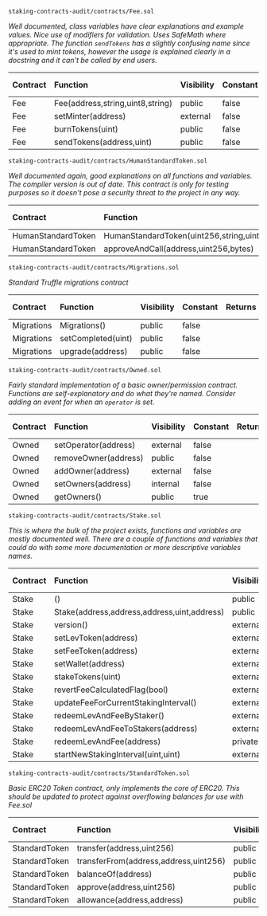 `staking-contracts-audit/contracts/Fee.sol`

_Well documented, class variables have clear explanations and example values. Nice use of modifiers for validation. Uses SafeMath where appropriate. The function `sendTokens` has a slightly confusing name since it's used to mint tokens, however the usage is explained clearly in a docstring and it can't be called by end users._

| Contract | Function                         | Visibility | Constant | Returns | Modifiers                       | Static Analysis    | Test Coverage      |
|:---------|:---------------------------------|:-----------|:---------|:--------|:--------------------------------|:-------------------|:-------------------|
| Fee      | Fee(address,string,uint8,string) | public     | false    |         | notEmpty,notEmpty               | :white_check_mark: | :white_check_mark: |
| Fee      | setMinter(address)               | external   | false    |         | onlyOwner,validAddress          | :white_check_mark: | :white_check_mark: |
| Fee      | burnTokens(uint)                 | public     | false    |         | notZero                         | :white_check_mark: | :white_check_mark: |
| Fee      | sendTokens(address,uint)         | public     | false    |         | onlyMinter,validAddress,notZero | :white_check_mark: | :white_check_mark: |

`staking-contracts-audit/contracts/HumanStandardToken.sol`

_Well documented again, good explanations on all functions and variables. The compiler version is out of date. This contract is only for testing purposes so it doesn't pose a security threat to the project in any way._

| Contract           | Function                                        | Visibility | Constant | Returns | Modifiers | Static Analysis    | Test Coverage      |
|:-------------------|:------------------------------------------------|:-----------|:---------|:--------|:----------|:-------------------|:-------------------|
| HumanStandardToken | HumanStandardToken(uint256,string,uint8,string) | public     | false    |         |           | :white_check_mark: | :white_check_mark: |
| HumanStandardToken | approveAndCall(address,uint256,bytes)           | public     | false    | success |           | :white_check_mark: | :white_check_mark: |


`staking-contracts-audit/contracts/Migrations.sol`

_Standard Truffle migrations contract_

| Contract   | Function           | Visibility | Constant | Returns | Modifiers  | Static Analysis    |
|:-----------|:-------------------|:-----------|:---------|:--------|:-----------|:-------------------|
| Migrations | Migrations()       | public     | false    |         |            | :white_check_mark: |
| Migrations | setCompleted(uint) | public     | false    |         | restricted | :white_check_mark: |
| Migrations | upgrade(address)   | public     | false    |         | restricted | :white_check_mark: |


`staking-contracts-audit/contracts/Owned.sol`

_Fairly standard implementation of a basic owner/permission contract. Functions are self-explanatory and do what they're named. Consider adding an event for when an `operator` is set._

| Contract | Function             | Visibility | Constant | Returns | Modifiers | Static Analysis    | Test Coverage      |
|:---------|:---------------------|:-----------|:---------|:--------|:----------|:-------------------|:-------------------|
| Owned    | setOperator(address) | external   | false    |         | onlyOwner | :white_check_mark: | :white_check_mark: |
| Owned    | removeOwner(address) | public     | false    |         | onlyOwner | :white_check_mark: | :white_check_mark: |
| Owned    | addOwner(address)    | external   | false    |         | onlyOwner | :white_check_mark: | :white_check_mark: |
| Owned    | setOwners(address)   | internal   | false    |         |           | :white_check_mark: | :white_check_mark: |
| Owned    | getOwners()          | public     | true     |         |           | :white_check_mark: | :white_check_mark: |

`staking-contracts-audit/contracts/Stake.sol`

_This is where the bulk of the project exists, functions and variables are mostly documented well. There are a couple of functions and variables that could do with some more documentation or more descriptive variables names._

| Contract | Function                                    | Visibility | Constant | Returns | Modifiers                                      | Static Analysis    | Test Coverage      |
|:---------|:--------------------------------------------|:-----------|:---------|:--------|:-----------------------------------------------|:-------------------|:-------------------|
| Stake    | ()                                          | public     | false    |         | payable                                        | :white_check_mark: |                    |
| Stake    | Stake(address,address,address,uint,address) | public     | false    |         | validAddress,validAddress,validAddress,notZero | :white_check_mark: | :white_check_mark: |
| Stake    | version()                                   | external   | false    | string  | pure                                           | :white_check_mark: | :white_check_mark: |
| Stake    | setLevToken(address)                        | external   | false    |         | validAddress,onlyOwner                         | :white_check_mark: | :white_check_mark: |
| Stake    | setFeeToken(address)                        | external   | false    |         | validAddress,onlyOwner                         | :white_check_mark: | :white_check_mark: |
| Stake    | setWallet(address)                          | external   | false    |         | validAddress,onlyOwner                         | :white_check_mark: | :white_check_mark: |
| Stake    | stakeTokens(uint)                           | external   | false    |         | isStaking,notZero                              | :white_check_mark  | :white_check_mark: |
| Stake    | revertFeeCalculatedFlag(bool)               | external   | false    |         | onlyOwner,isDoneStaking                        | :white_check_mark: | :white_check_mark: |
| Stake    | updateFeeForCurrentStakingInterval()        | external   | false    |         | onlyOperator,isDoneStaking                     | :white_check_mark: | :white_check_mark: |
| Stake    | redeemLevAndFeeByStaker()                   | external   | false    |         |                                                | :white_check_mark: | :white_check_mark: |
| Stake    | redeemLevAndFeeToStakers(address)           | external   | false    |         | onlyOperator                                   | :white_check_mark: | :white_check_mark: |
| Stake    | redeemLevAndFee(address)                    | private    | false    |         | validAddress,isDoneStaking                     | :white_check_mark: | :white_check_mark: |
| Stake    | startNewStakingInterval(uint,uint)          | external   | false    |         | notZero,notZero,onlyOperator,isDoneStaking     | :white_check_mark: | :white_check_mark: |

`staking-contracts-audit/contracts/StandardToken.sol`

_Basic ERC20 Token contract, only implements the core of ERC20. This should be updated to protect against overflowing balances for use with Fee.sol_

| Contract      | Function                              | Visibility | Constant | Returns   | Modifiers | Static Analysis    | Test Coverage      |
|:--------------|:--------------------------------------|:-----------|:---------|:----------|:----------|:-------------------|:-------------------|
| StandardToken | transfer(address,uint256)             | public     | false    | success   |           | :white_check_mark: | :white_check_mark: |
| StandardToken | transferFrom(address,address,uint256) | public     | false    | success   |           | :white_check_mark: |                    |
| StandardToken | balanceOf(address)                    | public     | true     | balance   |           | :white_check_mark: | :white_check_mark: |
| StandardToken | approve(address,uint256)              | public     | false    | success   |           | :white_check_mark: | :white_check_mark: |
| StandardToken | allowance(address,address)            | public     | true     | remaining |           | :white_check_mark: | :white_check_mark: |


